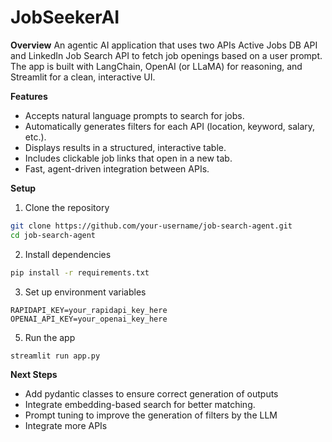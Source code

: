 # JobSeekerAI

**Overview**
An agentic AI application that uses two APIs Active Jobs DB API and LinkedIn Job Search API to fetch job openings based on a user prompt.
The app is built with LangChain, OpenAI (or LLaMA) for reasoning, and Streamlit for a clean, interactive UI.

**Features**
* Accepts natural language prompts to search for jobs.
* Automatically generates filters for each API (location, keyword, salary, etc.).
* Displays results in a structured, interactive table.
* Includes clickable job links that open in a new tab.
* Fast, agent-driven integration between APIs.

**Setup**
1. Clone the repository
```bash
git clone https://github.com/your-username/job-search-agent.git
cd job-search-agent
```
2. Install dependencies
```bash
pip install -r requirements.txt
```
3. Set up environment variables
```
RAPIDAPI_KEY=your_rapidapi_key_here
OPENAI_API_KEY=your_openai_key_here
```
5. Run the app
```bash
streamlit run app.py
```

**Next Steps**
* Add pydantic classes to ensure correct generation of outputs
* Integrate embedding-based search for better matching.
* Prompt tuning to improve the generation of filters by the LLM
* Integrate more APIs
